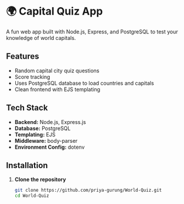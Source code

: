 # 🌍 Capital Quiz App

A fun web app built with Node.js, Express, and PostgreSQL to test your knowledge of world capitals.

## Features

- Random capital city quiz questions
- Score tracking
- Uses PostgreSQL database to load countries and capitals
- Clean frontend with EJS templating

## Tech Stack

- **Backend:** Node.js, Express.js
- **Database:** PostgreSQL
- **Templating:** EJS
- **Middleware:** body-parser
- **Environment Config:** dotenv

## Installation

1. **Clone the repository**
   ```bash
   git clone https://github.com/priya-gurung/World-Quiz.git
   cd World-Quiz
